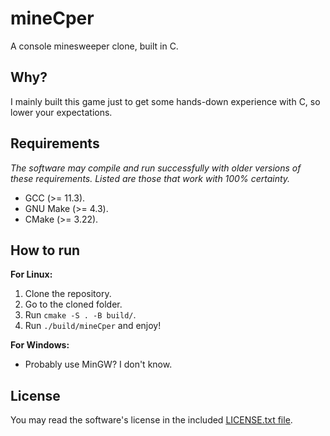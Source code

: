 # mineCper

A console minesweeper clone, built in C.

## Why?

I mainly built this game just to get some hands-down experience with C, so lower your expectations.

## Requirements

_The software may compile and run successfully with older versions of these requirements. Listed are those that work with 100% certainty._

- GCC (>= 11.3).
- GNU Make (>= 4.3).
- CMake (>= 3.22).


## How to run

**For Linux:**

1. Clone the repository.
2. Go to the cloned folder.
3. Run `cmake -S . -B build/`.
4. Run `./build/mineCper` and enjoy!

**For Windows:**

- Probably use MinGW? I don't know.

## License

You may read the software's license in the included [LICENSE.txt file](LICENSE.txt).

